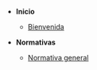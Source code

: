 * **Inicio**
  * [Bienvenida](/README.md)

* **Normativas**
  * [Normativa general](normativas/general.md)
